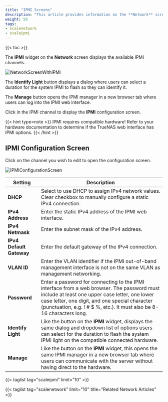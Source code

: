 ```yaml
---
title: "IPMI Screens"
description: "This article provides information on the **Network** screen **IPMI** widget and configuration screen."
weight: 50
tags:
- scalenetwork
- scaleipmi
---
```


{{< toc >}}

The **IPMI** widget on the **Network** screen displays the available IPMI channels. 

![NetworkScreenWithIPMI](/images/SCALE/22.02/NetworkScreenWithIPMI.png "Network with IPMI")

The **Identify Light** <span class="iconify" data-icon="material-symbols:highlight-rounded"></span> button displays a dialog where users can select a duration for the system IPMI to flash so they can identify it. 

The **Manage** <span class="iconify" data-icon="ic:round-launch"></span> button opens the IPMI manager in a new browser tab where users can log into the IPMI web interface.

Click in the IPMI channel to display the **IPMI** configuration screen.

{{< hint type=note >}}
IPMI requires compatible hardware! Refer to your hardware documentation to determine if the TrueNAS web interface has IPMI options.
{{< /hint >}}

## IPMI Configuration Screen

Click on the channel you wish to edit to open the configuration screen.

![IPMIConfigurationScreen](/images/SCALE/22.02/IPMIConfigurationScreen.png "IPMI Configuration")

| Setting | Description |                                                                                                                                   
|---------|-------------|
| **DHCP** | Select to use DHCP to assign IPv4 network values. Clear checkbox to manually configure a static IPv4 connection. |
| **IPv4 Address** | Enter the static IPv4 address of the IPMI web interface. |
| **IPv4 Netmask** | Enter the subnet mask of the IPv4 address. |
| **IPv4 Default Gateway** | Enter the default gateway of the IPv4 connection. |
| **VLAN ID** | Enter the VLAN identifier if the IPMI out-of-band management interface is not on the same VLAN as management networking. |
| **Password** | Enter a password for connecting to the IPMI interface from a web browser. The password must include at least one upper case letter, one lower case letter, one digit, and one special character (punctuation, e.g. ! # $ %, etc.). It must also be 8-16 characters long. |
| **Identify Light** | Like the <span class="iconify" data-icon="material-symbols:highlight-rounded"></span> button on the **IPMI** widget, displays the same dialog and dropdown list of options users can select for the duration to flash the system IPMI light on the compatible connected hardware. |
| **Manage** | Like the <span class="iconify" data-icon="ic:round-launch"></span> button on the **IPMI** widget, this opens the same IPMI manager in a new browser tab where users can communicate with the server without having direct to the hardware. |

{{< taglist tag="scaleipmi" limit="10" >}}

{{< taglist tag="scalenetwork" limit="10" title="Related Network Articles" >}}
